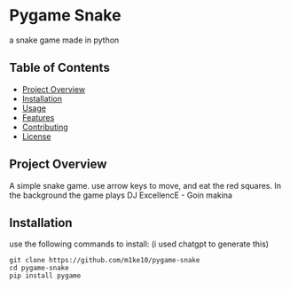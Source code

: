 # Pygame Snake

a snake game made in python
## Table of Contents

- [Project Overview](#project-overview)
- [Installation](#installation)
- [Usage](#usage)
- [Features](#features)
- [Contributing](#contributing)
- [License](#license)

## Project Overview

A simple snake game. use arrow keys to move, and eat the red squares.
In the background the game plays DJ ExcellencE - Goin makina 
## Installation

use the following commands to install:
(i used chatgpt to generate this)
```shell
git clone https://github.com/m1ke10/pygame-snake
cd pygame-snake
pip install pygame
